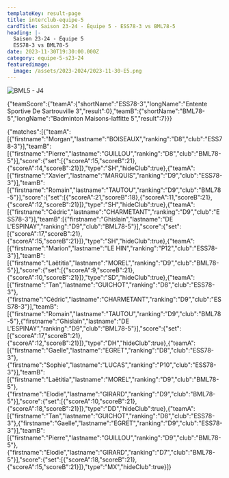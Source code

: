 ```yaml
---
templateKey: result-page
title: interclub-equipe-5
cardTitle: Saison 23-24 - Équipe 5 - ESS78-3 vs BML78-5 
heading: |-
  Saison 23-24 - Équipe 5
  ESS78-3 vs BML78-5
date: 2023-11-30T19:30:00.000Z
category: equipe-5-s23-24
featuredimage:
  image: /assets/2023-2024/2023-11-30-E5.png
---
```

![](/assets/2023-2024/2023-11-30-E5.png "BML5 - J4")

<teamscoreboard>{"teamScore":{"teamA":{"shortName":"ESS78-3","longName":"Entente Sportive De Sartrouville 3","result":0},"teamB":{"shortName":"BML78-5","longName":"Badminton Maisons-laffitte 5","result":7}}}</teamscoreboard>

<scoreboard>{"matches":[{"teamA":[{"firstname":"Morgan","lastname":"BOISEAUX","ranking":"D8","club":"ESS78-3"}],"teamB":[{"firstname":"Pierre","lastname":"GUILLOU","ranking":"D8","club":"BML78-5"}],"score":{"set":[{"scoreA":15,"scoreB":21},{"scoreA":14,"scoreB":21}]},"type":"SH","hideClub":true},{"teamA":[{"firstname":"Xavier","lastname":"MARQUIS","ranking":"D9","club":"ESS78-3"}],"teamB":[{"firstname":"Romain","lastname":"TAUTOU","ranking":"D9","club":"BML78-5"}],"score":{"set":[{"scoreA":21,"scoreB":18},{"scoreA":11,"scoreB":21},{"scoreA":12,"scoreB":21}]},"type":"SH","hideClub":true},{"teamA":[{"firstname":"Cédric","lastname":"CHARMETANT","ranking":"D9","club":"ESS78-3"}],"teamB":[{"firstname":"Ghislain","lastname":"DE L'ESPINAY","ranking":"D9","club":"BML78-5"}],"score":{"set":[{"scoreA":17,"scoreB":21},{"scoreA":15,"scoreB":21}]},"type":"SH","hideClub":true},{"teamA":[{"firstname":"Marion","lastname":"LE HIN","ranking":"P12","club":"ESS78-3"}],"teamB":[{"firstname":"Laëtitia","lastname":"MOREL","ranking":"D9","club":"BML78-5"}],"score":{"set":[{"scoreA":9,"scoreB":21},{"scoreA":10,"scoreB":21}]},"type":"SD","hideClub":true},{"teamA":[{"firstname":"Tan","lastname":"GUICHOT","ranking":"D8","club":"ESS78-3"},{"firstname":"Cédric","lastname":"CHARMETANT","ranking":"D9","club":"ESS78-3"}],"teamB":[{"firstname":"Romain","lastname":"TAUTOU","ranking":"D9","club":"BML78-5"},{"firstname":"Ghislain","lastname":"DE L'ESPINAY","ranking":"D9","club":"BML78-5"}],"score":{"set":[{"scoreA":17,"scoreB":21},{"scoreA":12,"scoreB":21}]},"type":"DH","hideClub":true},{"teamA":[{"firstname":"Gaelle","lastname":"EGRET","ranking":"D8","club":"ESS78-3"},{"firstname":"Sophie","lastname":"LUCAS","ranking":"P10","club":"ESS78-3"}],"teamB":[{"firstname":"Laëtitia","lastname":"MOREL","ranking":"D9","club":"BML78-5"},{"firstname":"Elodie","lastname":"GIRARD","ranking":"D9","club":"BML78-5"}],"score":{"set":[{"scoreA":10,"scoreB":21},{"scoreA":18,"scoreB":21}]},"type":"DD","hideClub":true},{"teamA":[{"firstname":"Tan","lastname":"GUICHOT","ranking":"D8","club":"ESS78-3"},{"firstname":"Gaelle","lastname":"EGRET","ranking":"D9","club":"ESS78-3"}],"teamB":[{"firstname":"Pierre","lastname":"GUILLOU","ranking":"D9","club":"BML78-5"},{"firstname":"Elodie","lastname":"GIRARD","ranking":"D7","club":"BML78-5"}],"score":{"set":[{"scoreA":18,"scoreB":21},{"scoreA":15,"scoreB":21}]},"type":"MX","hideClub":true}]}</scoreboard>